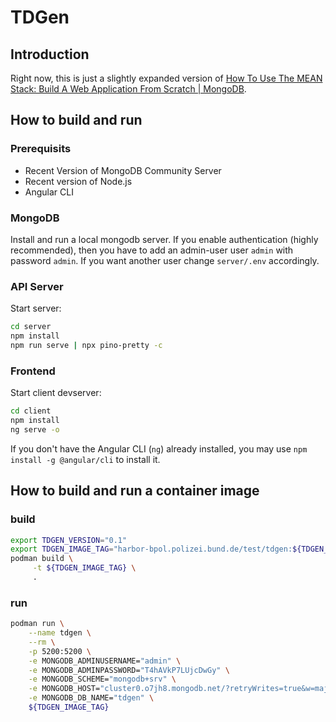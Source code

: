# TDGen


## Introduction

Right now, this is just a slightly expanded version of [How To Use The MEAN Stack: Build A Web Application From Scratch | MongoDB](https://www.mongodb.com/resources/languages/mean-stack-tutorial).

## How to build and run

### Prerequisits

* Recent Version of MongoDB Community Server
* Recent version of Node.js
* Angular CLI

### MongoDB

Install and run a local mongodb server. If you enable authentication (highly recommended), then you have to add an admin-user user `admin` with password `admin`. If you want another user change `server/.env` accordingly.

### API Server

Start server:

```bash
cd server
npm install
npm run serve | npx pino-pretty -c
```


### Frontend

Start client devserver:

```bash
cd client
npm install
ng serve -o
```

If you don't have the Angular CLI (`ng`) already installed, you may use `npm install -g @angular/cli` to install it.

## How to build and run a container image

### build

```bash
export TDGEN_VERSION="0.1"
export TDGEN_IMAGE_TAG="harbor-bpol.polizei.bund.de/test/tdgen:${TDGEN_VERSION}"
podman build \
     -t ${TDGEN_IMAGE_TAG} \
     .
```

### run

```bash
podman run \
    --name tdgen \
    --rm \
    -p 5200:5200 \
    -e MONGODB_ADMINUSERNAME="admin" \
    -e MONGODB_ADMINPASSWORD="T4hAVkP7LUjcDwGy" \
    -e MONGODB_SCHEME="mongodb+srv" \
    -e MONGODB_HOST="cluster0.o7jh8.mongodb.net/?retryWrites=true&w=majority&appName=Cluster0" \
    -e MONGODB_DB_NAME="tdgen" \
    ${TDGEN_IMAGE_TAG}
```

